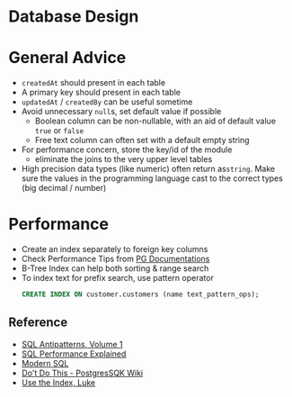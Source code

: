 # Database Design

# General Advice

- `createdAt` should present in each table
- A primary key should present in each table
- `updatedAt` / `createdBy` can be useful sometime
- Avoid unnecessary `null`s, set default value if possible
    - Boolean column can be non-nullable, with an aid of default value `true` or `false`
    - Free text column can often set with a default empty string
- For performance concern, store the key/id of the module
    - eliminate the joins to the very upper level tables
- High precision data types (like numeric) often return as`string`. Make sure the values in the programming language cast to the correct types (big decimal / number)

# Performance
- Create an index separately to foreign key columns
- Check Performance Tips from [PG Documentations](https://www.postgresql.org/docs/16/performance-tips.html "https://www.postgresql.org/docs/16/performance-tips.html")
- B-Tree Index can help both sorting & range search
- To index text for prefix search, use pattern operator
  ```sql
  CREATE INDEX ON customer.customers (name text_pattern_ops);
  ```

## Reference
- [SQL Antipatterns, Volume 1](https://pragprog.com/titles/bksap1/sql-antipatterns-volume-1 "https://pragprog.com/titles/bksap1/sql-antipatterns-volume-1")
- [SQL Performance Explained](https://sql-performance-explained.com "https://sql-performance-explained.com")
- [Modern SQL](https://modern-sql.com "https://modern-sql.com")
- [Do't Do This - PostgresSQK Wiki](https://wiki.postgresql.org/wiki/Don't_Do_This)
- [Use the Index, Luke](https://use-the-index-luke.com "https://use-the-index-luke.com")
